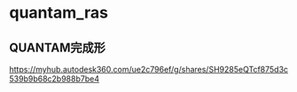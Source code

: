 # quantam_ras
## QUANTAM完成形 
https://myhub.autodesk360.com/ue2c796ef/g/shares/SH9285eQTcf875d3c539b9b68c2b988b7be4